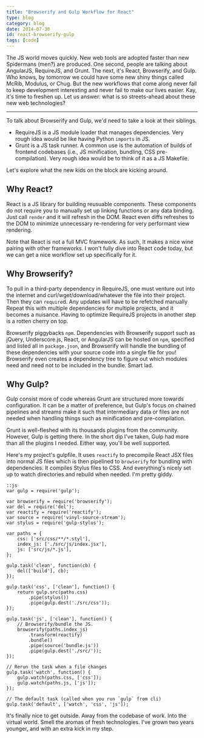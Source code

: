 ```yaml
---
title: "Browserify and Gulp Workflow for React"
type: blog
category: blog
date: 2014-07-30
id: react-browserify-gulp
tags: [code]
---
```


The JS world moves quickly. New web tools are adopted faster than new
Spidermans (men?) are produced. One second, people are talking about AngularJS,
RequireJS, and Grunt. The next, it's React, Browserify, and Gulp. Who knows, by
tomorrow we could have some new shiny things called McRib, Modulus, or Chug.
But the new workflows that come along never fail to keep development
interesting and never fail to make our lives easier. Kay, it's time to freshen
up. Let us answer: what is so streets-ahead about these new web technologies?

---

To talk about Browserify and Gulp, we'd need to take a look at their siblings.

- RequireJS is a JS module loader that manages dependencies. Very rough idea
  would be like having Python ```imports``` in JS.
- Grunt is a JS task runner. A common use is the automation of builds of
  frontend codebases (i.e., JS minification, bundling, CSS pre-compilation).
  Very rough idea would be to think of it as a JS Makefile.

Let's explore what the new kids on the block are kicking around.

## Why React?

React is a JS library for building reusuable components.  These components do
not require you to manually set up linking functions or any data binding. Just
call ```render``` and it will refresh in the DOM. React even diffs refreshes to
the DOM to minimize unnecessary re-rendering for very performant view
rendering.

Note that React is not a full MVC framework. As such, It makes a nice wine
pairing with other frameworks. I won't fully dive into React code today, but we
can get a nice workflow set up specifically for it.

## Why Browserify?

To pull in a third-party dependency in RequireJS, one must venture out into the
internet and curl/wget/download/whatever the file into their project. Then they
can ```require```d. Any updates will have to be refetched manually Repeat this
with multiple dependencies for multiple projects, and it becomes a nuisance.
Having to optimize RequireJS projects in another step is a rotten cherry on
top.

Browserify piggybacks ```npm```. Dependencies with Browserify support such as
jQuery, Underscore.js, React, or AngularJS can be hosted on ```npm```,
specified and listed all in ```package.json```, and Browserify will handle the
bundling of these dependencies with your source code into a single file for
you! Browserify even creates a dependency tree to figure out which modules
need and need not to be included in the bundle. Smart lad.

## Why Gulp?

Gulp consist more of code whereas Grunt are structured more towards
configuration. It can be a matter of preference, but Gulp's focus on chained
pipelines and streams make it such that intermediary data or files are not
needed when handling things such as minification and pre-compilation.

Grunt is well-fleshed with its thousands plugins from the community. However,
Gulp is getting there. In the short dip I've taken, Gulp had more than all the
plugins I needed. Either way, you'll be well supported.

Here's my project's gulpfile. It uses ```reactify``` to precompile React JSX
files into normal JS files which is then pipelined to ```browserify``` for
bundling with dependencies. It compiles Stylus files to CSS. And everything's
nicely set up to watch directories and rebuild when needed. I'm pretty giddy.

    ::js
    var gulp = require('gulp');

    var browserify = require('browserify');
    var del = require('del');
    var reactify = require('reactify');
    var source = require('vinyl-source-stream');
    var stylus = require('gulp-stylus');

    var paths = {
        css: ['src/css/**/*.styl'],
        index_js: ['./src/js/index.jsx'],
        js: ['src/js/*.js'],
    };

    gulp.task('clean', function(cb) {
        del(['build'], cb);
    });

    gulp.task('css', ['clean'], function() {
        return gulp.src(paths.css)
            .pipe(stylus())
            .pipe(gulp.dest('./src/css'));
    });

    gulp.task('js', ['clean'], function() {
        // Browserify/bundle the JS.
        browserify(paths.index_js)
            .transform(reactify)
            .bundle()
            .pipe(source('bundle.js'))
            .pipe(gulp.dest('./src/'));
    });

    // Rerun the task when a file changes
    gulp.task('watch', function() {
        gulp.watch(paths.css, ['css']);
        gulp.watch(paths.js, ['js']);
    });

    // The default task (called when you run `gulp` from cli)
    gulp.task('default', ['watch', 'css', 'js']);

It's finally nice to get outside. Away from the codebase of work. Into the
virtual world. Smell the aromas of fresh technologies. I've grown two years
younger, and with an extra kick in my step.

